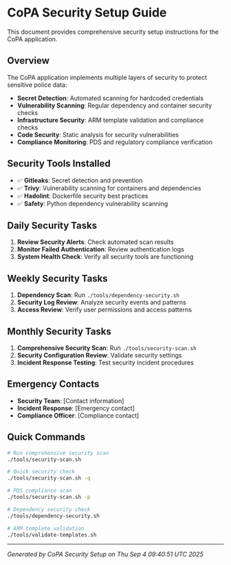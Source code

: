 # CoPA Security Setup Guide

This document provides comprehensive security setup instructions for the CoPA application.

## Overview

The CoPA application implements multiple layers of security to protect sensitive police data:

- **Secret Detection**: Automated scanning for hardcoded credentials
- **Vulnerability Scanning**: Regular dependency and container security checks  
- **Infrastructure Security**: ARM template validation and compliance checks
- **Code Security**: Static analysis for security vulnerabilities
- **Compliance Monitoring**: PDS and regulatory compliance verification

## Security Tools Installed

- ✅ **Gitleaks**: Secret detection and prevention
- ✅ **Trivy**: Vulnerability scanning for containers and dependencies
- ✅ **Hadolint**: Dockerfile security best practices
- ✅ **Safety**: Python dependency vulnerability scanning

## Daily Security Tasks

1. **Review Security Alerts**: Check automated scan results
2. **Monitor Failed Authentication**: Review authentication logs  
3. **System Health Check**: Verify all security tools are functioning

## Weekly Security Tasks

1. **Dependency Scan**: Run `./tools/dependency-security.sh`
2. **Security Log Review**: Analyze security events and patterns
3. **Access Review**: Verify user permissions and access patterns

## Monthly Security Tasks

1. **Comprehensive Security Scan**: Run `./tools/security-scan.sh`
2. **Security Configuration Review**: Validate security settings
3. **Incident Response Testing**: Test security incident procedures

## Emergency Contacts

- **Security Team**: [Contact information]
- **Incident Response**: [Emergency contact]
- **Compliance Officer**: [Compliance contact]

## Quick Commands

```bash
# Run comprehensive security scan
./tools/security-scan.sh

# Quick security check
./tools/security-scan.sh -q

# PDS compliance scan
./tools/security-scan.sh -p

# Dependency security check
./tools/dependency-security.sh

# ARM template validation
./tools/validate-templates.sh
```

---
*Generated by CoPA Security Setup on Thu Sep  4 09:40:51 UTC 2025*
